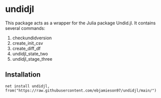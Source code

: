 # undidjl
This package acts as a wrapper for the Julia package Undid.jl. It contains several commands:
1. checkundidversion
2. create_init_csv
3. create_diff_df
4. undidjl_state_two
5. undidjl_stage_three

## Installation 
```
net install undidjl, from("https://raw.githubusercontent.com/ebjamieson97/undidjl/main/")
```
